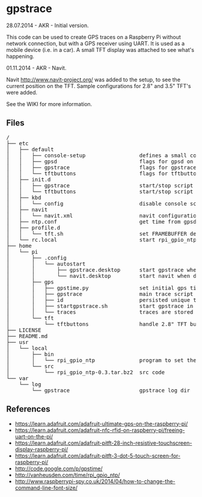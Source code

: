 gpstrace
========

28.07.2014 - AKR - Initial version.

This code can be used to create GPS traces on a Raspberry Pi without network connection, but with a GPS receiver using UART. It is used as a mobile device (i.e. in a car). A small TFT display was attached to see what's happening.

01.11.2014 - AKR - Navit.

Navit http://www.navit-project.org/ was added to the setup, to see the current position on the TFT.
Sample configurations for 2.8" and 3.5" TFT's were added.



See the WIKI for more information.


Files
-----
<pre>
/
├── etc
│   ├── default
│   │   ├── console-setup                 defines a small console font
│   │   ├── gpsd                          flags for gpsd on GPIO
│   │   ├── gpstrace                      flags for gpstrace script
│   │   └── tftbuttons                    flags for tftbuttons script
│   ├── init.d
│   │   ├── gpstrace                      start/stop script
│   │   └── tftbuttons                    start/stop script
│   ├── kbd
│   │   └── config                        disable console screensaver
│   ├── navit
│   │   └── navit.xml                     navit configuration
│   ├── ntp.conf                          get time from gpsd
│   ├── profile.d
│   │   └── tft.sh                        set FRAMEBUFFER device for TFT at login
│   └── rc.local                          start rpi_gpio_ntp, startx
├── home
│   └── pi
│       ├── .config
│       │   └── autostart
│       │       ├── gpstrace.desktop      start gpstrace when desktop starts
│       │       └── navit.desktop         start navit when desktop starts
│       ├── gps
│       │   ├── gpstime.py                set initial gps time to OS 
│       │   ├── gpstrace                  main trace script
│       │   ├── id                        persisted unique trace filename prefix
│       │   ├── startgpstrace.sh          start gpstrace in terminal when desktop starts
│       │   └── traces                    traces are stored here
│       └── tft
│           └── tftbuttons                handle 2.8" TFT buttons, i.e. switch backlight
├── LICENSE
├── README.md
├── usr
│   └── local
│       ├── bin
│       │   └── rpi_gpio_ntp              program to set the initial time
│       └── src
│           └── rpi_gpio_ntp-0.3.tar.bz2  src code
└── var
    └── log
        └── gpstrace                      gpstrace log dir
</pre>


References
----------

* https://learn.adafruit.com/adafruit-ultimate-gps-on-the-raspberry-pi/
* https://learn.adafruit.com/adafruit-nfc-rfid-on-raspberry-pi/freeing-uart-on-the-pi/
* https://learn.adafruit.com/adafruit-pitft-28-inch-resistive-touchscreen-display-raspberry-pi/
* https://learn.adafruit.com/adafruit-pitft-3-dot-5-touch-screen-for-raspberry-pi/
* http://code.google.com/p/gpstime/
* http://vanheusden.com/time/rpi_gpio_ntp/
* http://www.raspberrypi-spy.co.uk/2014/04/how-to-change-the-command-line-font-size/

